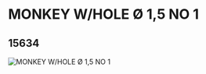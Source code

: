 # MONKEY W/HOLE Ø 1,5 NO 1
## 15634
![MONKEY W/HOLE Ø 1,5 NO 1](https://lc-www-live-s.legocdn.com/media/bricks/5/2/6052294.jpg)